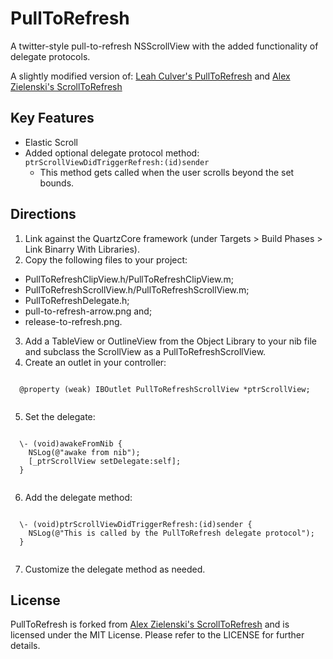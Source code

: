 # PullToRefresh

A twitter-style pull-to-refresh NSScrollView with the added functionality of delegate protocols.

A slightly modified version of:
[Leah Culver's PullToRefresh](https://github.com/leah/PullToRefresh "Leah Culver's PullToRefresh")
and [Alex Zielenski's ScrollToRefresh](https://github.com/alexzielenski/ScrollToRefresh "Alex Zielenski's ScrollToRefresh")

## Key Features
* Elastic Scroll
* Added optional delegate protocol method: <code>ptrScrollViewDidTriggerRefresh:(id)sender</code>
  - This method gets called when the user scrolls beyond the set bounds.

## Directions
1. Link against the QuartzCore framework (under Targets > Build Phases > Link Binarry With Libraries).
2. Copy the following files to your project:
  - PullToRefreshClipView.h/PullToRefreshClipView.m;
  - PullToRefreshScrollView.h/PullToRefreshScrollView.m;
  - PullToRefreshDelegate.h;
  - pull-to-refresh-arrow.png and;
  - release-to-refresh.png.
3. Add a TableView or OutlineView from the Object Library to your nib file and subclass the ScrollView as a PullToRefreshScrollView.
4. Create an outlet in your controller:
  <pre><code>
  @property (weak) IBOutlet PullToRefreshScrollView *ptrScrollView;
  </code></pre>

5. Set the delegate:
  <pre><code>
  \- (void)awakeFromNib {
    NSLog(@"awake from nib");
    [_ptrScrollView setDelegate:self];
  }
  </code></pre>

6. Add the delegate method:
  <pre><code>
  \- (void)ptrScrollViewDidTriggerRefresh:(id)sender {
    NSLog(@"This is called by the PullToRefresh delegate protocol");
  }
  </code></pre>

7. Customize the delegate method as needed.

## License

PullToRefresh is forked from [Alex Zielenski's ScrollToRefresh](https://github.com/alexzielenski/ScrollToRefresh "Alex Zielenski's ScrollToRefresh") and is licensed under the MIT License.
Please refer to the LICENSE for further details.